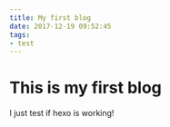 ```yaml
---
title: My first blog
date: 2017-12-19 09:52:45
tags:
- test
---
```


# This is my first blog

I just test if hexo is working!
